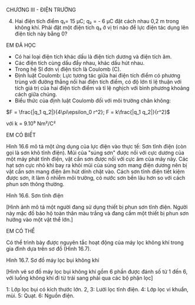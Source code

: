 CHƯƠNG III - ĐIỆN TRƯỜNG

4. Hai điện tích điểm q₁= 15 μC; q₂ = - 6 μC đặt cách nhau 0,2 m trong không khí. Phải đặt một điện tích q₃ ở vị trí nào để lực điện tác dụng lên điện tích này bằng 0?

EM ĐÃ HỌC

- Có hai loại điện tích khác dấu là điện tích dương và điện tích âm.
- Các điện tích cùng dấu đẩy nhau, khác dấu hút nhau.
- Trong hệ SI đơn vị điện tích là Coulomb (C).
- Định luật Coulomb: Lực tương tác giữa hai điện tích điểm có phương trùng với đường thẳng nối hai điện tích điểm, có độ lớn tỉ lệ thuận với tích giá trị của hai điện tích điểm và tỉ lệ nghịch với bình phương khoảng cách giữa chúng.
- Biểu thức của định luật Coulomb đối với môi trường chân không:

$F = \frac{|q_1 q_2|}{4\pi\epsilon_0 r^2}; F = k\frac{|q_1 q_2|}{r^2}$

với k = 9.10⁹ Nm²/C²

EM CÓ BIẾT

Hình 16.6 mô tả một ứng dụng của lực điện vào thực tế: Sơn tĩnh điện (còn gọi là sơn khô tĩnh điện). Mũi của "súng sơn" được nối với cực dương của một máy phát tĩnh điện, vật cần sơn được nối với cực âm của máy này.
Các hạt sơn cực nhỏ khi bay ra khỏi mũi của súng sơn mang điện dương nên bị vật cần sơn mang điện âm hút dính chặt vào. Cách sơn tĩnh điện tiết kiệm được sơn, ít làm ô nhiễm môi trường, có nước sơn bền lâu hơn so với cách phun sơn thông thường.

Hình 16.6. Sơn tĩnh điện

[Hình ảnh mô tả một người đang sử dụng thiết bị phun sơn tĩnh điện. Người này mặc đồ bảo hộ toàn thân màu trắng và đang cầm một thiết bị phun sơn hướng vào một vật thể lớn.]

EM CÓ THỂ

Có thể trình bày được nguyên tắc hoạt động của máy lọc không khí trong gia đình dựa trên sơ đồ (Hình 16.7).

Hình 16.7. Sơ đồ máy lọc bụi không khí

[Hình vẽ sơ đồ máy lọc bụi không khí gồm 6 phần được đánh số từ 1 đến 6, với luồng không khí đi từ trái sang phải qua các bộ phận lọc]

1: Lớp lọc bụi có kích thước lớn.
2, 3: Lưới lọc tĩnh điện.
4: Lớp lọc vi khuẩn, mùi.
5: Quạt.
6: Nguồn điện.